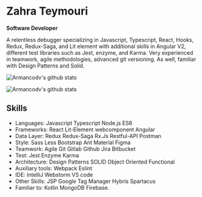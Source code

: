 # Zahra Teymouri

**Software Developer**

A relentless debugger specializing in Javascript, Typescript, React, Hooks, Redux, Redux-Saga, and Lit element with additional skills in Angular V2, different test libraries such as Jest, enzyme, and Karma. Very experienced in teamwork, agile methodologies, advanced git versioning. As well, familiar with Design Patterns and Solid.

![Armancodv's github stats](https://github-readme-stats.vercel.app/api?username=zaraco&show_icons=true&theme=dark)

![Armancodv's github stats](https://github-readme-stats.vercel.app/api/top-langs/?username=zaraco&layout=compact&theme=dark)


## Skills

- Languages: Javascript Typescript Node.js ES6
- Frameworks: React Lit-Element webcomponent Angular
- Data Layer: Redux Redux-Saga Rx.Js Restful-API Postman
- Style: Sass Less Bootstrap Ant Material Figma
- Teamwork: Agile Git Gitlab Github Jira Bitbucket
- Test: Jest Enzyme Karma
- Architecture: Design Patterns SOLID Object Oriented Functional
- Auxiliary tools: Webpack Eslint
- IDE: IntelliJ Webstorm VS code
- Other Skills: JSP Google Tag Manager Hybris Spartacus
- Familiar to: Kotlin MongoDB Firebase.
